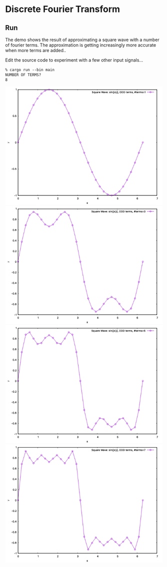 Discrete Fourier Transform
==========================

Run
---

The demo shows the result of approximating a square wave with a number of fourier terms.
The approximation is getting increasingly more accurate when more terms are added..

Edit the source code to experiment with a few other input signals...

```
% cargo run --bin main
NUMBER OF TERMS?
8
```

![PNG](https://github.com/jesper-olsen/zonst/blob/master/Assets/DFT_T1.png)
![PNG](https://github.com/jesper-olsen/zonst/blob/master/Assets/DFT_T3.png)
![PNG](https://github.com/jesper-olsen/zonst/blob/master/Assets/DFT_T5.png)
![PNG](https://github.com/jesper-olsen/zonst/blob/master/Assets/DFT_T7.png)

